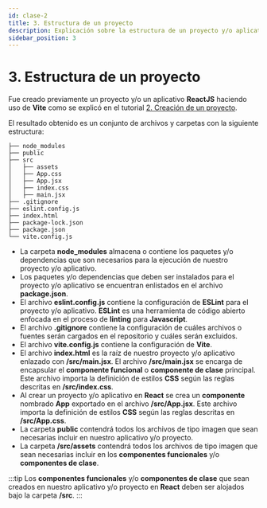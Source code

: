 ```yaml
---
id: clase-2
title: 3. Estructura de un proyecto
description: Explicación sobre la estructura de un proyecto y/o aplicativo ReactJS haciendo uso de Vite
sidebar_position: 3
---
```


# 3. Estructura de un proyecto

Fue creado previamente un proyecto y/o un aplicativo **ReactJS** haciendo uso de **Vite** como se explicó en el tutorial [2. Creación de un proyecto](./clase-1).

El resultado obtenido es un conjunto de archivos y carpetas con la siguiente estructura:

```
├── node_modules
├── public
├── src
│   ├── assets
│   ├── App.css
│   ├── App.jsx
│   ├── index.css
│   ├── main.jsx
├── .gitignore
├── eslint.config.js
├── index.html
├── package-lock.json
├── package.json
└── vite.config.js
```

- La carpeta **node_modules** almacena o contiene los paquetes y/o dependencias que son necesarios para la ejecución de nuestro proyecto y/o aplicativo. 
- Los paquetes y/o dependencias que deben ser instalados para el proyecto y/o aplicativo se encuentran enlistados en el archivo **package.json**. 
- El archivo **eslint.config.js** contiene la configuración de **ESLint** para el proyecto y/o aplicativo. **ESLint** es una herramienta de código abierto enfocada en el proceso de **linting** para **Javascript**.
- El archivo **.gitignore** contiene la configuración de cuáles archivos o fuentes serán cargados en el repositorio y cuáles serán excluidos. 
- El archivo **vite.config.js** contiene la configuración de **Vite**. 
- El archivo **index.html** es la raíz de nuestro proyecto y/o aplicativo enlazado con **/src/main.jsx**. El archivo **/src/main.jsx** se encarga de encapsular el **componente funcional** o **componente de clase** principal. Este archivo importa la definición de estilos **CSS** según las reglas descritas en **/src/index.css**. 
- Al crear un proyecto y/o aplicativo en **React** se crea un **componente** nombrado **App** exportado en el archivo **/src/App.jsx**. Este archivo importa la definición de estilos **CSS** según las reglas descritas en **/src/App.css**. 
- La carpeta **public** contendrá todos los archivos de tipo imagen que sean necesarias incluir en nuestro aplicativo y/o proyecto. 
- La carpeta **/src/assets** contendrá todos los archivos de tipo imagen que sean necesarias incluir en los **componentes funcionales** y/o **componentes de clase**.

:::tip
Los **componentes funcionales** y/o **componentes de clase** que sean creados en nuestro aplicativo y/o proyecto en **React** deben ser alojados bajo la carpeta **/src**. 
:::

